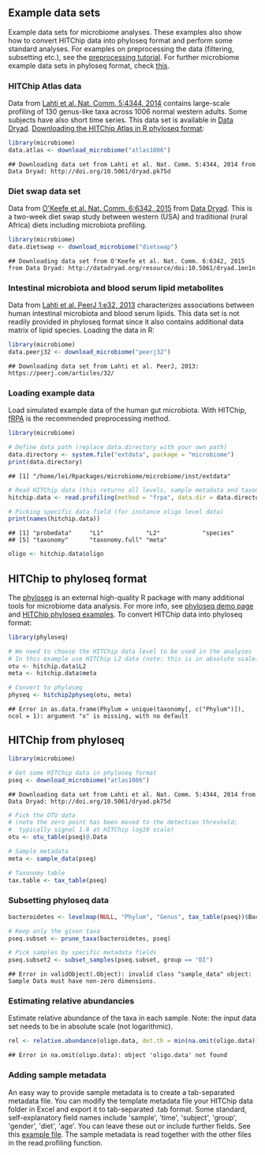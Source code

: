 ## Example data sets

Example data sets for microbiome analyses. These examples also show how to convert HITChip data into phyloseq format and perform some standard analyses. For examples on preprocessing the data (filtering, subsetting etc.), see the [preprocessing tutorial](Preprocessing.md). For further microbiome example data sets in phyloseq format, check [this](http://joey711.github.io/phyloseq/download-microbio.me.html).


### HITChip Atlas data 

Data from [Lahti et al. Nat. Comm. 5:4344, 2014](http://www.nature.com/ncomms/2014/140708/ncomms5344/full/ncomms5344.html) contains large-scale profiling of 130 genus-like taxa across 1006 normal western adults. Some subjects have also short time series. This data set is available in [Data Dryad](http://doi.org/10.5061/dryad.pk75d). [Downloading the HITChip Atlas in R phyloseq format](Atlas.md):


```r
library(microbiome)
data.atlas <- download_microbiome("atlas1006")
```

```
## Downloading data set from Lahti et al. Nat. Comm. 5:4344, 2014 from Data Dryad: http://doi.org/10.5061/dryad.pk75d
```


### Diet swap data set

Data from [O'Keefe et al. Nat. Comm. 6:6342, 2015](http://dx.doi.org/10.1038/ncomms7342) from [Data Dryad](http://dx.doi.org/10.5061/dryad.1mn1n). This is a two-week diet swap study between western (USA) and traditional (rural Africa) diets including microbiota profiling.


```r
library(microbiome)
data.dietswap <- download_microbiome("dietswap")
```

```
## Downloading data set from O'Keefe et al. Nat. Comm. 6:6342, 2015 from Data Dryad: http://datadryad.org/resource/doi:10.5061/dryad.1mn1n
```


### Intestinal microbiota and blood serum lipid metabolites

Data from [Lahti et al. PeerJ 1:e32, 2013](https://peerj.com/articles/32/) characterizes associations between human intestinal microbiota and blood serum lipids. This data set is not readily provided in phyloseq format since it also contains additional data matrix of lipid species. Loading the data in R:


```r
library(microbiome)
data.peerj32 <- download_microbiome("peerj32")
```

```
## Downloading data set from Lahti et al. PeerJ, 2013: https://peerj.com/articles/32/
```


### Loading example data

Load simulated example data of the human gut microbiota. With HITChip,
[fRPA](http://www.computer.org/csdl/trans/tb/2011/01/ttb2011010217-abs.html)
is the recommended preprocessing method. 


```r
library(microbiome)

# Define data path (replace data.directory with your own path)
data.directory <- system.file("extdata", package = "microbiome")
print(data.directory)
```

```
## [1] "/home/lei/Rpackages/microbiome/microbiome/inst/extdata"
```

```r
# Read HITChip data (this returns all levels, sample metadata and taxonomy)
hitchip.data <- read.profiling(method = "frpa", data.dir = data.directory)

# Picking specific data field (for instance oligo level data)
print(names(hitchip.data))
```

```
## [1] "probedata"     "L1"            "L2"            "species"      
## [5] "taxonomy"      "taxonomy.full" "meta"
```

```r
oligo <- hitchip.data$oligo
```


## HITChip to phyloseq format

The [phyloseq](https://github.com/joey711/phyloseq) is an external high-quality R package with many additional tools for microbiome data analysis. For more info, see [phyloseq demo page](http://joey711.github.io/phyloseq-demo/) and [HITChip phyloseq examples](Phyloseq.md). To convert HITChip data into phyloseq format:


```r
library(phyloseq)

# We need to choose the HITChip data level to be used in the analyses
# In this example use HITChip L2 data (note: this is in absolute scale)
otu <- hitchip.data$L2
meta <- hitchip.data$meta

# Convert to phyloseq
physeq <- hitchip2physeq(otu, meta)
```

```
## Error in as.data.frame(Phylum = unique(taxonomy[, c("Phylum")]), ncol = 1): argument "x" is missing, with no default
```


## HITChip from phyloseq


```r
library(microbiome)

# Get some HITChip data in phyloseq format
pseq <- download_microbiome("atlas1006")
```

```
## Downloading data set from Lahti et al. Nat. Comm. 5:4344, 2014 from Data Dryad: http://doi.org/10.5061/dryad.pk75d
```

```r
# Pick the OTU data
# (note the zero point has been moved to the detection threshold;
#  typically signal 1.8 at HITChip log10 scale)
otu <- otu_table(pseq)@.Data

# Sample metadata
meta <- sample_data(pseq)

# Taxonomy table
tax.table <- tax_table(pseq)
```

### Subsetting phyloseq data


```r
bacteroidetes <- levelmap(NULL, "Phylum", "Genus", tax_table(pseq))$Bacteroidetes

# Keep only the given taxa 
pseq.subset <- prune_taxa(bacteroidetes, pseq)

# Pick samples by specific metadata fields
pseq.subset2 <- subset_samples(pseq.subset, group == "DI")
```

```
## Error in validObject(.Object): invalid class "sample_data" object: Sample Data must have non-zero dimensions.
```

### Estimating relative abundancies

Estimate relative abundance of the taxa in each sample. Note: the
input data set needs to be in absolute scale (not logarithmic).


```r
rel <- relative.abundance(oligo.data, det.th = min(na.omit(oligo.data)))
```

```
## Error in na.omit(oligo.data): object 'oligo.data' not found
```


### Adding sample metadata

An easy way to provide sample metadata is to create a tab-separated metadata file. You can modify the template metadata file your HITChip data folder in Excel and export it to tab-separated .tab format. Some standard, self-explanatory field names include 'sample', 'time', 'subject', 'group', 'gender', 'diet', 'age'. You can leave these out or include further fields. See this [example file](https://raw.github.com/microbiome/microbiome/master/inst/extdata/metadata.xls). The sample metadata is read together with the other files in the read.profiling function.


<!--
### Long-term follow-up time series (David et al. 2014)

The data set from [David et al. Genome Biology 2014, 15:R89](http://genomebiology.com/2014/15/7/R89):


```r
library(microbiome)
data.david2014 <- download_microbiome("david2014")
```
-->

